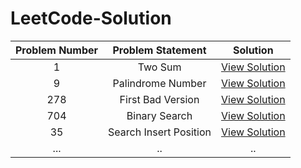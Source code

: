 # LeetCode-Solution

|Problem Number|Problem Statement|Solution|
|:---:|:---:|:---:|
| 1 | Two Sum | [View Solution](https://github.com/anurag629/LeetCode-Solution/blob/main/1.%20Two%20Sum.py) |
| 9 | Palindrome Number | [View Solution](https://github.com/anurag629/LeetCode-Solution/blob/main/9.%20Palindrome%20Number.py) |
| 278 | First Bad Version | [View Solution](https://github.com/anurag629/LeetCode-Solution/blob/main/278.%20First%20Bad%20Version.py) |
| 704 | Binary Search | [View Solution](https://github.com/anurag629/LeetCode-Solution/blob/main/704.%20Binary%20Search.py) |
| 35 | Search Insert Position | [View Solution](https://github.com/anurag629/LeetCode-Solution/tree/main/35.%20Search%20Insert%20Position) |
| ... | .. | .. |
